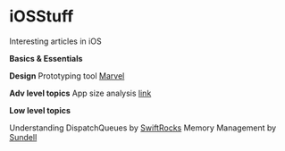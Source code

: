 # iOSStuff
Interesting articles in iOS

**Basics & Essentials**


**Design**
Prototyping tool [Marvel](https://marvelapp.com/)

**Adv level topics**
App size analysis [link](https://medium.com/@avijeet.dutta13/ios-app-size-analysis-76206a18a666) 



**Low level topics**

Understanding DispatchQueues by [SwiftRocks](https://swiftrocks.com/understanding-dispatchqueues.html)
Memory Management by [Sundell](https://www.swiftbysundell.com/basics/memory-management)
